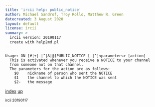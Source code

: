 ```yaml
---
title: 'ircii help: public_notice'
author: Michael Sandrof, Troy Rollo, Matthew R. Green
datecreated: 3 August 2020
layout: default
license: ircii
summary: >
  ircii version: 20190117
  create with help2md.pl
---
```

```
Usage: ON [#|+|-|^|&|@]PUBLIC_NOTICE [-|^]<parameters> [action]
  This is activated whenever you receive a NOTICE to your channel
  from someone not on that channel.
  The parameters for the action are as follows:
    $0    nickname of person who sent the NOTICE
    $1    the channel to which the NOTICE was sent
    $2-   the message
```

[index](index.html)
[up](..)

<small> ircii 20190117 </small>
